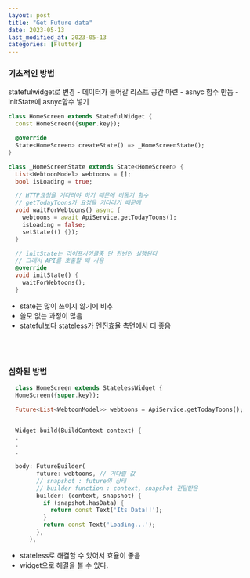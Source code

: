 ```yaml
---
layout: post
title: "Get Future data"
date: 2023-05-13
last_modified_at: 2023-05-13
categories: [Flutter]
---
```


### 기초적인 방법

statefulwidget로 변경 - 데이터가 들어갈 리스트 공간 마련 - asnyc 함수 만듬 - initState에 asnyc함수 넣기

```dart
class HomeScreen extends StatefulWidget {
  const HomeScreen({super.key});

  @override
  State<HomeScreen> createState() => _HomeScreenState();
}

class _HomeScreenState extends State<HomeScreen> {
  List<WebtoonModel> webtoons = [];
  bool isLoading = true;

  // HTTP요청을 기다려야 하기 때문에 비동기 함수
  // getTodayToons가 요청을 기다리기 때문에
  void waitForWebtoons() async {
    webtoons = await ApiService.getTodayToons();
    isLoading = false;
    setState(() {});
  }

  // initState는 라이프사이클중 단 한번만 실행된다
  // 그래서 API를 호출할 때 사용
  @override
  void initState() {
    waitForWebtoons();
  }
```

- state는 많이 쓰이지 않기에 비추
- 쓸모 없는 과정이 많음
- stateful보다 stateless가 엔진효율 측면에서 더 좋음

<br><br>

### 심화된 방법

```dart
  class HomeScreen extends StatelessWidget {
  HomeScreen({super.key});

  Future<List<WebtoonModel>> webtoons = ApiService.getTodayToons();


  Widget build(BuildContext context) {
  .
  .
  .

  body: FutureBuilder(
        future: webtoons, // 기다릴 값
        // snapshot : future의 상태
        // builder function : context, snapshot 전달받음
        builder: (context, snapshot) {
          if (snapshot.hasData) {
            return const Text('Its Data!!');
          }
          return const Text('Loading...');
        },
      ),

```

- stateless로 해결할 수 있어서 효율이 좋음
- widget으로 해결을 볼 수 있다.

<br><br>
